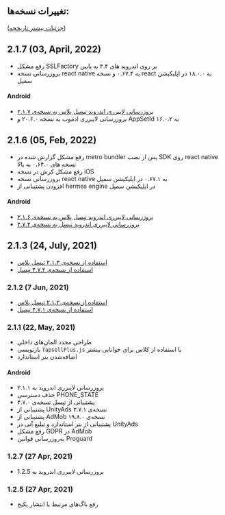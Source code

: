## تغییرات نسخه‌ها:

([جزئیات بیشتر تاریخچه](https://github.com/tapsellorg/TapsellPlusSDK-ReactNativePlugin/blob/master/CHANGELOG.md))

## 2.1.7 (03, April, 2022)
- رفع مشکل SSLFactory بر روی اندروید های ۴.۴ به پایین
- بروزرسانی نسخه react native به ۰.۶۷.۴ و نسخه react به ۱۸.۰.۰ در اپلیکیشن سمپل

#### Android
- [بروزرسانی لایبرری اندروید تپسل پلاس به نسخه‌ی ۲.۱.۷](https://docs.tapsell.ir/plus-sdk/android/main/#v217---20220328)
- بروزرسانی لایبرری ادموب به نسخه ۲۰.۶.۰ و AppSetId به ۱۶.۰.۲


## 2.1.6 (05, Feb, 2022)
- رفع مشکل گزارش شده در metro bundler پس از نصب SDK روی react native نسخه های ۰.۶۴.۰ به بالا
- رفع مشکل کرش در نسخه iOS
- بروزرسانی نسخه react native به ۰.۶۷.۱ در اپلیکیشن سمپل
- افزودن پشتیبانی از hermes engine در اپلیکیشن سمپل

#### Android
- [بروزرسانی لایبرری اندروید تپسل پلاس به نسخه‌ی ۲.۱.۶](https://docs.tapsell.ir/plus-sdk/android/main/#v216---20220111)
- [بروزرسانی لایبرری اندروید تپسل به نسخه‌ی ۴.۷.۴](https://docs.tapsell.ir/tapsell-sdk/android/main/#474---20220110)

## 2.1.3 (24, July, 2021)
- [استفاده از نسخه‌ی ۲.۱.۳ تپسل پلاس](https://docs.tapsell.ir/plus-sdk/android/main/#v213---20210721)
- [استفاده از نسخه‌ی ۴.۷.۲ تپسل](https://docs.tapsell.ir/tapsell-sdk/android/main/#472---20210720)

### 2.1.2 (7 Jun, 2021)
- [استفاده از نسخه‌ی ۲.۱.۲ تپسل پلاس](https://docs.tapsell.ir/plus-sdk/android/main/#v212---20210607)
- [استفاده از نسخه‌ی ۴.۷.۱ تپسل](https://docs.tapsell.ir/tapsell-sdk/android/main/#v471---20210602)

### 2.1.1 (22, May, 2021)
- طراحی مجدد المان‌های داخلی
- بازنویسی `TapsellPlus.js` با استفاده از کلاس برای خوانایی بیشتر
- اضافه‌شدن بنر استاندارد

#### Android
- بروزرسانی لایبرری اندروید به ۲.۱.۱
- حذف دسترسی PHONE_STATE
- پشتیبانی از تپسل نسخه‌ی ۴.۷.۰
- پشتیبانی از UnityAds نسخه‌ی ۳.۷.۱
- پشتیبانی از AdMob نسخه‌ی ۱۹.۸.۰
- پشتیبانی از بنر استاندارد و تبلیغ آنی در UnityAds
- رفع مشکل GDPR در AdMob
- به‌روزرسانی قوانین Proguard

### 1.2.7 (27 Apr, 2021)
- بروزرسانی لایبرری اندروید به 1.2.5

### 1.2.5 (27 Apr, 2021)
- رفع باگ‌های مرتبط با انتشار پکیج
